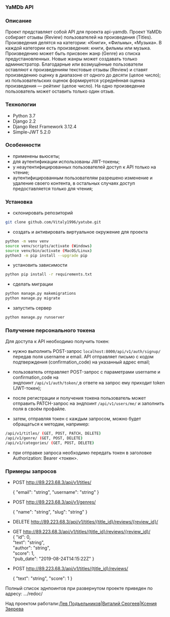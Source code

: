 ### YaMDb API
### Описание
Проект представляет собой API для проекта api-yamdb.
Проект YaMDb собирает отзывы (Review) пользователей на произведения (Titles). Произведения делятся на категории: «Книги», «Фильмы», «Музыка». 
В каждой категории есть произведения: книги, фильмы или музыка. Произведению может быть присвоен жанр (Genre) из списка предустановленных. Новые жанры может создавать только администратор. Благодарные или возмущённые пользователи оставляют к произведениям текстовые отзывы (Review) и ставят произведению оценку в диапазоне от одного до десяти (целое число); из пользовательских оценок формируется усреднённая оценка произведения — рейтинг (целое число). На одно произведение пользователь может оставить только один отзыв.

### Технологии
- Python 3.7
- Django 2.2
- Django Rest Framework 3.12.4
- Simple-JWT 5.2.0

### Особенности
- применены вьюсеты;
- для аутентификации использованы JWT-токены;
- у неаутентифицированных пользователей доступ к API только на чтение;
- аутентифицированным пользователям разрешено изменение и удаление своего контента, в остальных случаях доступ предоставляется только для чтения;

### Установка
- склонировать репозиторий
```sh
git clone github.com/Vitaly1996/yatube.git
```
- создать и активировать виртуальное окружение для проекта

```sh
python -m venv venv
source venv/scripts/activate (Windows)    
source venv/bin/activate (MacOS/Linux)
python3 -m pip install --upgrade pip
```
- установить зависимости
```sh
python pip install -r requirements.txt
```

- сделать миграции
```sh
python manage.py makemigrations
python manage.py migrate
```

- запустить сервер
```sh
python manage.py runserver
```

### Получение персонального токена
Для доступа к API необходимо получить токен: 
- нужно выполнить POST-запрос ```localhost:8000/api/v1/auth/signup/``` передав поля username и email.
API отправляет письмо с кодом подтверждения (confirmation_code) на указанный адрес email;

- пользователь отправляет POST-запрос с параметрами username и confirmation_code на  
эндпоинт ```/api/v1/auth/token/```,в ответе на запрос ему приходит token (JWT-токен);

- после регистрации и получения токена пользователь может отправить PATCH-запрос 
на эндпоинт ```/api/v1/users/me/``` и заполнить поля в своём профайле.

- затем, отправляя токен с каждым запросом, можно будет обращаться к методам, например: 
```sh
/api/v1/titles/ (GET, POST, PATCH, DELETE)    
/api/v1/genre/ (GET, POST, DELETE)    
/api/v1/categories/ (GET, POST, DELETE)    
```

- при отправке запроса необходимо передать токен в заголовке Authorization: Bearer <токен>.

### Примеры запросов
  - POST   http://89.223.68.3/api/v1/titles/   

    {
      "email": "string",
      "username": "string"
    }

  - POST   http://89.223.68.3/api/v1/genres/
  
    {
      "name": "string",
      "slug": "string"
    }

  - DELETE http://89.223.68.3/api/v1/titles/{title_id}/reviews/{review_id}/ 
  
  - GET    http://89.223.68.3/api/v1/titles/{title_id}/reviews/{review_id}/    
    {
      "id": 0,    
      "text": "string",    
      "author": "string",    
      "score": 1,    
      "pub_date": "2019-08-24T14:15:22Z"
    }     
    
  - POST   http://89.223.68.3/api/v1/titles/{title_id}/reviews/
    
    {
      "text": "string",
      "score": 1
    }
    
Полный список эднпоинтов при развернутом проекте приведен по адресу: .../redoc/

Над проектом работали:[Лев Подъельников](https://github.com/podlev)|[Виталий Сергеев](https://github.com/Vitaly1996)|[Ксения Зверева](https://github.com/Ksenia175)

